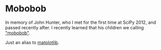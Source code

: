 # Mobobob

In memory of John Hunter, who I met for the first time at SciPy 2012, and
passed recently after. I recently learned that his children we calling
["mobobob"](https://twitter.com/fperez_org/status/741262612977979392).


Just an alias to [matplotlib](//matplotlib.org). 
